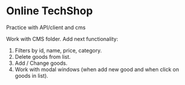 # Online TechShop
Practice with API/client and cms

Work with CMS folder. Add next functionality:
1. Filters by id, name, price, category.
2. Delete goods from list.
3. Add / Change goods.
4. Work with modal windows (when add new good and when click on goods in list).
